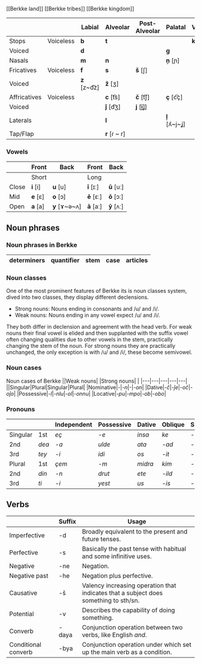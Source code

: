 [[Berkke land]]
[[Berkke tribes]]
[[Berkke kingdom]]


|||Labial|Alveolar|Post-Alveolar|Palatal|Velar|
|---|---|---|---|---|---|---|
|Stops|Voiceless|**b**|**t**|||**k**|
|Voiced||**d**|||**g**|
|Nasals|   |**m**|**n**||**ņ** \[ɲ]||
|Fricatives|Voiceless|**f**|**s**|**š** \[ʃ]|||
|Voiced||**z** \[z~d͡z]|**ž** \[ʒ]|||
|Affricatives|Voiceless||**c** \[t͡s]|**č** \[t͡ʃ]|**ç** \[c͡ç]||
|Voiced|||**ǰ** \[d͡ʒ]|**j** \[ɟ͡ʝ]||
|Laterals|   ||**l**||**ļ** \[ʎ~j~ʝ]||
|Tap/Flap|   ||**r** \[ɾ ~ r]||||

### Vowels

||Front|Back|Front|Back|
|---|---|---|---|---|
||Short|   |Long|   |
|Close|**i** \[i]|**u** \[u]|**ī** \[ɪː]|**ū** \[uː]|
|Mid|**e** \[ɛ]|**o** \[ɔ]|**ē** \[ɛː]|**ō** \[ɔː]|
|Open|**a** \[a]|**y** \[ɤ~ə~ʌ]|**ā** \[aː]|**ȳ** \[ʌː]|


## Noun phrases
### Noun phrases in Berkke 
|**determiners**|**quantifier**|**stem**|**case**|**articles**|
|---|---|---|---|---|
### Noun classes

One of the most prominent features of Berkke its is noun classes system, dived into two classes, they display different declensions.

- Strong nouns: Nouns ending in consonants and /u/ and /i/.
- Weak nouns: Nouns ending in any vowel expect /u/ and /i/.

They both differ in declension and agreement with the head verb. For weak nouns their final vowel is elided and then supplanted with the suffix vowel often changing qualities due to other vowels in the stem, practically changing the stem of the noun. For strong nouns they are practically unchanged, the only exception is with /u/ and /i/, these become semivowel.
### Noun cases
Noun cases of Berkke
||Weak nouns|   |Strong nouns|   |
|---|---|---|---|---|
||Singular|Plural|Singular|Plural|
|Nominative|_-_|_-n_|-|_-on_|
|Dative|_-č_|_-ǰe_|_-oč_|_-oǰo_|
|Possessive|_-l_|_-nlu_|_-ol_|_-onnu_|
|Locative|_-pu_|_-mpo_|_-ob_|_-obo_|
### Pronouns
||   |Independent|Possessive|Dative|Oblique|Subject|Object|
|---|---|---|---|---|---|---|---|
|Singular|1st|_eç_|_-e_|_insa_|_ke_|_-eç_|-ubi|
|2nd|_dea_|_-a_|_ulde_|_ata_|_-ad_|-di|
|3rd|_tey_|_-i_|_idi_|_os_|_-it_|-yul|
|Plural|1st|_çem_|_-m_|_midra_|_kim_|_-iç_|-pi|
|2nd|_din_|_-n_|_drut_|_ete_|_-ild_|-dus|
|3rd|_ti_|_-i_|_yest_|_us_|_-is_|-yul|

## Verbs
||Suffix|Usage|
|---|---|---|
|Imperfective|-d|Broadly equivalent to the present and future tenses.|
|Perfective|-s|Basically the past tense with habitual and some infinitive uses.|
|Negative|-ne|Negation.|
|Negative past|-he|Negation plus perfective.|
|Causative|-š|Valency increasing operation that indicates that a subject does something to sth/sn.|
|Potential|-v|Describes the capability of doing something.|
|Converb|-daya|Conjunction operation between two verbs, like English _and_.|
|Conditional converb|-bya|Conjunction operation under which set up the main verb as a condition.|